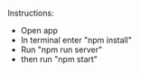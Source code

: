 Instructions:
  - Open app
  - In terminal enter "npm install"
  - Run "npm run server"
  - then run "npm start"
